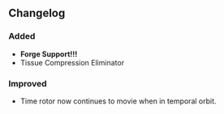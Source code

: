 ## Changelog

### Added

- **Forge Support!!!**
- Tissue Compression Eliminator

### Improved
- Time rotor now continues to movie when in temporal orbit.